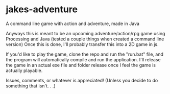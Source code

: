 # jakes-adventure
A command line game with action and adventure, made in Java

Anyways this is meant to be an upcoming adventure/action/rpg game using Processing and Java (tested a couple things when created a command line version)
Once this is done, I'll probably transfer this into a 2D game in js.

If you'd like to play the game, clone the repo and run the "run.bat" file, and the program will automatically compile and run the application.
I'll release the game in an actual exe file and folder release once I feel the game is actually playable.

Issues, comments, or whatever is appreciated! (Unless you decide to do something that isn't. . .)
